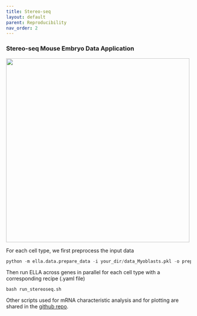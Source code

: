 ```yaml
---
title: Stereo-seq
layout: default
parent: Reproducibility
nav_order: 2
---
```


### Stereo-seq Mouse Embryo Data Application

<div style="margin: 0 auto; text-align: left;"> 
<img src="{{ site.baseurl }}/images/rp_stereoseq.png" width="500" />
</div>

For each cell type, we first preprocess the input data
``` python
python -m ella.data.prepare_data -i your_dir/data_Myoblasts.pkl -o prepared_data
```
Then run ELLA across genes in parallel for each cell type with a corresponding recipe (.yaml file)
```
bash run_stereoseq.sh
```

Other scripts used for mRNA characteristic analysis and for plotting are shared in the [github repo](https://github.com/jadexq/ELLA/tree/ella1/scripts/analysis/stereoseq).
